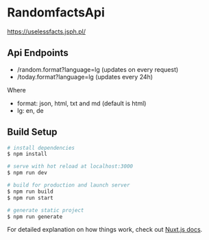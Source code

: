 # RandomfactsApi

https://uselessfacts.jsph.pl/

## Api Endpoints

- /random.format?language=lg (updates on every request)
- /today.format?language=lg (updates every 24h)

Where 
- format: json, html, txt and md (default is html)
- lg: en, de

## Build Setup

```bash
# install dependencies
$ npm install

# serve with hot reload at localhost:3000
$ npm run dev

# build for production and launch server
$ npm run build
$ npm run start

# generate static project
$ npm run generate
```

For detailed explanation on how things work, check out [Nuxt.js docs](https://nuxtjs.org).
